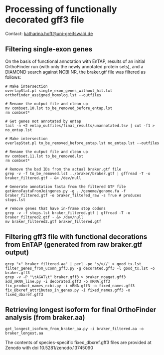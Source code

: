 # Processing of functionally decorated gff3 file

Contact: katharina.hoff@uni-greifswald.de

## Filtering single-exon genes

On the basis of functional annotation with EnTAP, results of an initial OrthoFinder run (with only the newly annotated protein sets), and a DIAMOND search against NCBI NR, the braker.gtf file was filtered as follows:

```
# Make intersection
overlapStat.pl single_exon_genes_without_hit.txt orthofinder_assigned_homolog.lst --outfiles
    
# Rename the output file and clean up
mv combset.10.lst to_be_removed_before_entap.lst
rm combset*
    
# Get genes not annotated by entap
tail -n +2 entap_outfiles/final_results/unannotated.tsv | cut -f1 > no_entap.lst
    
# Make intersection
overlapStat.pl to_be_removed_before_entap.lst no_entap.lst --outfiles
    
# Rename the output file and clean up
mv combset.11.lst to_be_removed.lst
rm combset*
    
# Remove the bad IDs from the actual braker.gtf file
grep -v -f to_be_removed.lst ../braker/braker.gtf | gffread -T -o braker_filtered.gtf - &> /dev/null
    
# Generate annotation fasta from the filtered GTF file
getAnnoFastaFromJoingenes.py -g ../genome/genome.fa -f braker_filtered.gtf -o braker_filtered_raw -s True # produces stops.lst

# remove genes that have in-frame stop codons
grep -v -f stops.lst braker_filtered.gtf | gffread -T -o braker_filtered2.gtf - &> /dev/null
mv braker_filtered2.gtf braker_filtered.gtf
```

## Filtering gff3 file with functional decorations from EnTAP (generated from raw braker.gtf output)

```
grep ">" braker_filtered.aa" | perl -pe 's/>//' > good_tx.lst
filter_genes_from_uconn_gff3.py -g decorated.gff3 -l good_tx.lst -o braker.gff3
grep -v -P "\tAGAT\t" braker.gff3 > braker_noagat.gff3
add_mRNA_line.py -i decorated.gff3 -o mRNA.gff3
fix_product_names_ncbi.py -i mRNA.gff3 -o fixed_names.gff3
fix_Dbxref_attributes_in_genes.py -i fixed_names.gff3 -o fixed_dbxref.gff3
```

## Retrieving longest isoform for final OrthoFinder analysis (from braker.aa)

```
get_longest_isoform_from_braker_aa.py -i braker_filtered.aa -o braker_longest.aa
```

The contents of species-specific fixed_dbxref.gff3 files are provided at Zenodo with doi 10.5281/zenodo.13745090

